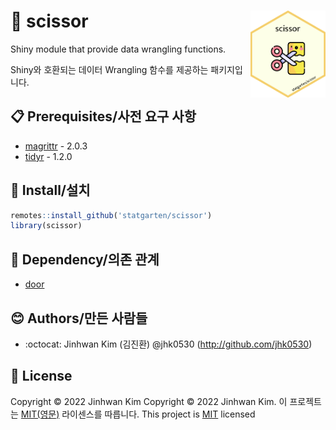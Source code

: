 # :yellow_heart: scissor <img src = 'logo.png' width = 120 align = 'right'>

Shiny module that provide data wrangling functions.

Shiny와 호환되는 데이터 Wrangling 함수를 제공하는 패키지입니다.

## :clipboard: Prerequisites/사전 요구 사항

* [magrittr](https://magrittr.tidyverse.org/) - 2.0.3
* [tidyr](https://tidyr.tidyverse.org/) - 1.2.0

## :wrench: Install/설치

```r
remotes::install_github('statgarten/scissor')
library(scissor)
```

## :paperclip: Dependency/의존 관계
* [door](https://github.com/statgarten/door)

## :blush: Authors/만든 사람들
* :octocat: Jinhwan Kim (김진환) @jhk0530 (http://github.com/jhk0530)

## :memo: License
Copyright :copyright: 2022 Jinhwan Kim
Copyright :copyright: 2022 Jinhwan Kim. 이 프로젝트는 [MIT(영문)](https://opensource.org/licenses/MIT) 라이센스를 따릅니다.
This project is [MIT](https://opensource.org/licenses/MIT) licensed





